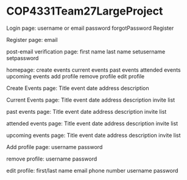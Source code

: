 # COP4331Team27LargeProject

Login page:
username or email
password
forgotPassword
Register

Register page:
email

post-email verification page:
first name
last name
setusername
setpassword

homepage:
create events
current events
past events
attended events
upcoming events
add profile
remove profile
edit profile

Create Events page:
Title
event date
address
description


Current Events page:
Title
event date
address
description
invite list

past events page:
Title
event date
address
description
invite list

attended events page:
Title
event date
address
description
invite list

upcoming events page:
Title
event date
address
description
invite list

Add profile page:
username
password

remove profile:
username
password

edit profile:
first/last name
email
phone number
username
password
